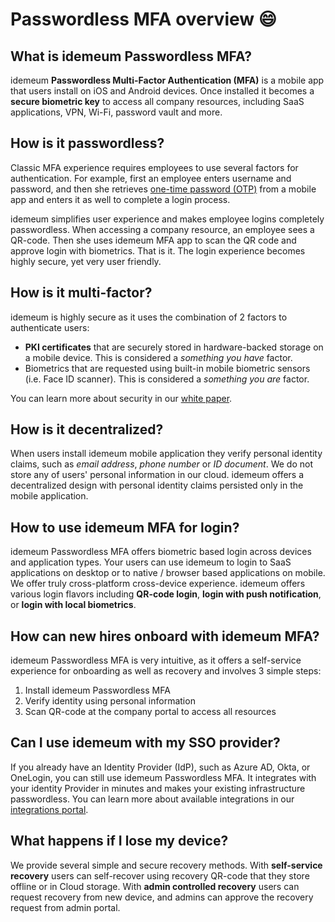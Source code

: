 # Passwordless MFA overview :smile:

## What is idemeum Passwordless MFA?

idemeum **Passwordless Multi-Factor Authentication (MFA)** is a mobile app that users install on iOS and Android devices. Once installed it becomes a **secure biometric key** to access all company resources, including SaaS applications, VPN, Wi-Fi, password vault and more.

## How is it passwordless?
Classic MFA experience requires employees to use several factors for authentication. For example, first an employee enters username and password, and then she retrieves [one-time password (OTP)](https://en.wikipedia.org/wiki/One-time_password) from a mobile app and enters it as well to complete a login process.

idemeum simplifies user experience and makes employee logins completely passwordless. When accessing a company resource, an employee sees a QR-code. Then she uses idemeum MFA app to scan the QR code and approve login with biometrics. That is it. The login experience becomes highly secure, yet very user friendly.

## How is it multi-factor?
idemeum is highly secure as it uses the combination of 2 factors to authenticate users:

* **PKI certificates** that are securely stored in hardware-backed storage on a mobile device. This is considered a *something you have* factor.
* Biometrics that are requested using built-in mobile biometric sensors (i.e. Face ID scanner). This is considered a *something you are* factor.

You can learn more about security in our [white paper](/security-whitepaper.html).

## How is it decentralized?
When users install idemeum mobile application they verify personal identity claims, such as *email address*, *phone number* or *ID document*. We do not store any of users' personal information in our cloud. idemeum offers a decentralized design with personal identity claims persisted only in the mobile application.

## How to use idemeum MFA for login?
idemeum Passwordless MFA offers biometric based login across devices and application types. Your users can use idemeum to login to SaaS applications on desktop or to native / browser based applications on mobile. We offer truly cross-platform cross-device experience. idemeum offers various login flavors including **QR-code login**, **login with push notification**, or **login with local biometrics**.


## How can new hires onboard with idemeum MFA?
idemeum Passwordless MFA is very intuitive, as it offers a self-service experience for onboarding as well as recovery and involves 3 simple steps:

1. Install idemeum Passwordless MFA
2. Verify identity using personal information
3. Scan QR-code at the company portal to access all resources

## Can I use idemeum with my SSO provider?
If you already have an Identity Provider (IdP), such as Azure AD, Okta, or OneLogin, you can still use idemeum Passwordless MFA. It integrates with your identity Provider in minutes and makes your existing infrastructure passwordless. You can learn more about available integrations in our [integrations portal](https://integrations.idemeum.com/tag/identity-providers/).

## What happens if I lose my device?
We provide several simple and secure recovery methods. With **self-service recovery** users can self-recover using recovery QR-code that they store offline or in Cloud storage. With **admin controlled recovery** users can request recovery from new device, and admins can approve the recovery request from admin portal.

